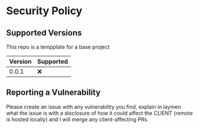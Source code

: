 # Security Policy

## Supported Versions
This repo is a tempplate for a base project

| Version | Supported          |
| ------- | ------------------ |
| 0.0.1   | :x: |


## Reporting a Vulnerability

Please create an issue with any vulnerability you find, explain in laymen what the issue is with a disclosure of how it could affect the CLIENT (remote is hosted locally) and I will merge any client-affecting PRs.
